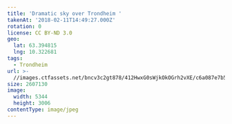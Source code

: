 ```yaml
---
title: 'Dramatic sky over Trondheim '
takenAt: '2018-02-11T14:49:27.000Z'
rotation: 0
license: CC BY-ND 3.0
geo:
  lat: 63.394815
  lng: 10.322681
tags:
  - Trondheim
url: >-
  //images.ctfassets.net/bncv3c2gt878/412HwxG0sWjkOkOGrh2vXE/c6a087e7b52f718f8f23251dcd585f5b/dramatic-sky-over-trondheim_39310337295_o
size: 2607130
image:
  width: 5344
  height: 3006
contentType: image/jpeg
---
```


